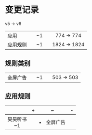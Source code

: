 # 变更记录

v5 -> v6

||||||
|-|:-:|:-:|:-:|:-:|
|应用||~1||774 -> 774|
|应用规则||~1||1824 -> 1824|

## 规则类别

||||||
|-|:-:|:-:|:-:|:-:|
|全屏广告||~1||503 -> 503|

## 应用规则

||+|~|-|
|:-:|-|-|-|
|昊昊听书<br>~1||<li>全屏广告||
